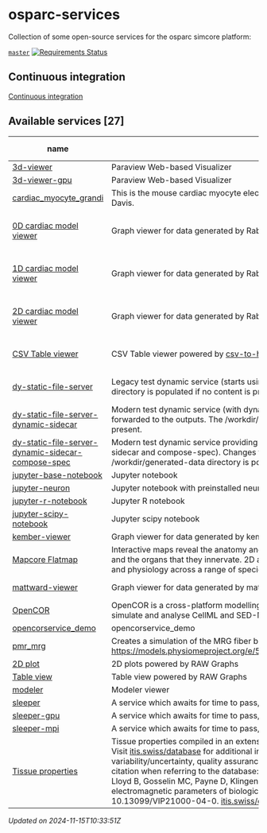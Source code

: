 # osparc-services

Collection of some open-source services for the osparc simcore platform:

<!-- NOTE: when branched replace `master` in urls -->
[`master`](https://github.com/itisfoundation/osparc-services/tree/master)
[![Requirements Status](https://requires.io/github/ITISFoundation/osparc-services/requirements.svg?branch=master)](https://requires.io/github/ITISFoundation/osparc-services/requirements/?branch=master)


## Continuous integration

[Continuous integration](ci/README.md)
<!-- TOC_BEGIN -->
<!-- Automaticaly produced by scripts/auto-doc/create-toc.py on 2024-11-15T10:33:51Z -->
## Available services [27]
|                                                      name                                                       |                                                                                                                                                                                                                                                                                                                                                                  description                                                                                                                                                                                                                                                                                                                                                                   |      type       |                                                                                                                         latest version                                                                                                                         |                                                             build status                                                              |
|  -------------------------------------------------------------------------------------------------------------  |  --------------------------------------------------------------------------------------------------------------------------------------------------------------------------------------------------------------------------------------------------------------------------------------------------------------------------------------------------------------------------------------------------------------------------------------------------------------------------------------------------------------------------------------------------------------------------------------------------------------------------------------------------------------------------------------------------------------------------------------------  |  -------------  |  ------------------------------------------------------------------------------------------------------------------------------------------------------------------------------------------------------------------------------------------------------------  |  -----------------------------------------------------------------------------------------------------------------------------------  |
|  [3d-viewer](services/dy-3dvis/docker/custom/Dockerfile)                                                        |  Paraview Web-based Visualizer                                                                                                                                                                                                                                                                                                                                                                                                                                                                                                                                                                                                                                                                                                                 |  dynamic        |  [![](https://images.microbadger.com/badges/version/itisfoundation/3d-viewer:3.0.3.svg)](https://microbadger.com/images/itisfoundation/3d-viewer:3.0.3 'See Image Version')                                                                                    |                                                                                                                                       |
|  [3d-viewer-gpu](services/dy-3dvis/docker/custom/Dockerfile)                                                    |  Paraview Web-based Visualizer                                                                                                                                                                                                                                                                                                                                                                                                                                                                                                                                                                                                                                                                                                                 |  dynamic        |  [![](https://images.microbadger.com/badges/version/itisfoundation/3d-viewer-gpu:3.0.3.svg)](https://microbadger.com/images/itisfoundation/3d-viewer-gpu:3.0.3 'See Image Version')                                                                            |                                                                                                                                       |
|  [cardiac_myocyte_grandi](services/ma-myocyteele/docker/custom/Dockerfile)                                      |  This is the mouse cardiac myocyte electrophysiology model from Eleonora Grandi at UC Davis.                                                                                                                                                                                                                                                                                                                                                                                                                                                                                                                                                                                                                                                   |  computational  |  [![](https://images.microbadger.com/badges/version/itisfoundation/cardiac_myocyte_grandi:1.0.1.svg)](https://microbadger.com/images/itisfoundation/cardiac_myocyte_grandi:1.0.1 'See Image Version')                                                          |                                                                                                                                       |
|  [0D cardiac model viewer](services/dy-dash/cc-rabbit-0d/src/Dockerfile)                                        |  Graph viewer for data generated by Rabbit SS and Human GB 0D cardiac models                                                                                                                                                                                                                                                                                                                                                                                                                                                                                                                                                                                                                                                                   |  dynamic        |  [![](https://images.microbadger.com/badges/version/itisfoundation/cc-0d-viewer:3.0.4.svg)](https://microbadger.com/images/itisfoundation/cc-0d-viewer:3.0.4 'See Image Version')                                                                              |  ![0D cardiac model viewer](https://github.com/ITISFoundation/osparc-services/workflows/cc-0d-viewer/badge.svg?branch=master)         |
|  [1D cardiac model viewer](services/dy-dash/cc-rabbit-1d/src/Dockerfile)                                        |  Graph viewer for data generated by Rabbit SS and Human GB 1D cardiac models                                                                                                                                                                                                                                                                                                                                                                                                                                                                                                                                                                                                                                                                   |  dynamic        |  [![](https://images.microbadger.com/badges/version/itisfoundation/cc-1d-viewer:3.0.4.svg)](https://microbadger.com/images/itisfoundation/cc-1d-viewer:3.0.4 'See Image Version')                                                                              |  ![1D cardiac model viewer](https://github.com/ITISFoundation/osparc-services/workflows/cc-1d-viewer/badge.svg?branch=master)         |
|  [2D cardiac model viewer](services/dy-dash/cc-rabbit-2d/src/Dockerfile)                                        |  Graph viewer for data generated by Rabbit SS and Human GB 2D cardiac models                                                                                                                                                                                                                                                                                                                                                                                                                                                                                                                                                                                                                                                                   |  dynamic        |  [![](https://images.microbadger.com/badges/version/itisfoundation/cc-2d-viewer:3.0.5.svg)](https://microbadger.com/images/itisfoundation/cc-2d-viewer:3.0.5 'See Image Version')                                                                              |  ![2D cardiac model viewer](https://github.com/ITISFoundation/osparc-services/workflows/cc-2d-viewer/badge.svg?branch=master)         |
|  [CSV Table viewer](services/dy-csv-table/Dockerfile)                                                           |  CSV Table viewer powered by [csv-to-html-table](https://github.com/derekeder/csv-to-html-table)                                                                                                                                                                                                                                                                                                                                                                                                                                                                                                                                                                                                                                               |  dynamic        |  [![](https://images.microbadger.com/badges/version/itisfoundation/csv-table:1.0.0.svg)](https://microbadger.com/images/itisfoundation/csv-table:1.0.0 'See Image Version')                                                                                    |  ![CSV Table viewer](https://github.com/ITISFoundation/osparc-services/workflows/dy-csv-table/badge.svg?branch=master)                |
|  [dy-static-file-server](services/dy-static-file-server/docker/custom/Dockerfile)                               |  Legacy test dynamic service (starts using original director-v0). The /workdir/generated-data directory is populated if no content is present.                                                                                                                                                                                                                                                                                                                                                                                                                                                                                                                                                                                                 |  dynamic        |  [![](https://images.microbadger.com/badges/version/itisfoundation/dy-static-file-server:2.0.7.svg)](https://microbadger.com/images/itisfoundation/dy-static-file-server:2.0.7 'See Image Version')                                                            |  ![dy-static-file-server](https://github.com/ITISFoundation/osparc-services/workflows/dy-static-file-server/badge.svg?branch=master)  |
|  [dy-static-file-server-dynamic-sidecar](services/dy-static-file-server/docker/custom/Dockerfile)               |  Modern test dynamic service (with dynamic sidecar). Changes to the inputs will be forwarded to the outputs. The /workdir/generated-data directory is populated if no content is present.                                                                                                                                                                                                                                                                                                                                                                                                                                                                                                                                                      |  dynamic        |  [![](https://images.microbadger.com/badges/version/itisfoundation/dy-static-file-server-dynamic-sidecar:2.0.7.svg)](https://microbadger.com/images/itisfoundation/dy-static-file-server-dynamic-sidecar:2.0.7 'See Image Version')                            |                                                                                                                                       |
|  [dy-static-file-server-dynamic-sidecar-compose-spec](services/dy-static-file-server/docker/custom/Dockerfile)  |  Modern test dynamic service providing a docker-compose specification file (with dynamic sidecar and compose-spec). Changes to the inputs will be forwarded to the outputs. The /workdir/generated-data directory is populated if no content is present.                                                                                                                                                                                                                                                                                                                                                                                                                                                                                       |  dynamic        |  [![](https://images.microbadger.com/badges/version/itisfoundation/dy-static-file-server-dynamic-sidecar-compose-spec:2.0.7.svg)](https://microbadger.com/images/itisfoundation/dy-static-file-server-dynamic-sidecar-compose-spec:2.0.7 'See Image Version')  |                                                                                                                                       |
|  [jupyter-base-notebook](services/dy-jupyter/Dockerfile)                                                        |  Jupyter notebook                                                                                                                                                                                                                                                                                                                                                                                                                                                                                                                                                                                                                                                                                                                              |  dynamic        |  [![](https://images.microbadger.com/badges/version/itisfoundation/jupyter-base-notebook:2.14.0.svg)](https://microbadger.com/images/itisfoundation/jupyter-base-notebook:2.14.0 'See Image Version')                                                          |                                                                                                                                       |
|  [jupyter-neuron](services/dy-jupyter-extensions/neuron/Dockerfile)                                             |  Jupyter notebook with preinstalled neuron modules                                                                                                                                                                                                                                                                                                                                                                                                                                                                                                                                                                                                                                                                                             |  dynamic        |  [![](https://images.microbadger.com/badges/version/itisfoundation/jupyter-neuron:1.1.0.svg)](https://microbadger.com/images/itisfoundation/jupyter-neuron:1.1.0 'See Image Version')                                                                          |                                                                                                                                       |
|  [jupyter-r-notebook](services/dy-jupyter/Dockerfile)                                                           |  Jupyter R notebook                                                                                                                                                                                                                                                                                                                                                                                                                                                                                                                                                                                                                                                                                                                            |  dynamic        |  [![](https://images.microbadger.com/badges/version/itisfoundation/jupyter-r-notebook:2.14.0.svg)](https://microbadger.com/images/itisfoundation/jupyter-r-notebook:2.14.0 'See Image Version')                                                                |                                                                                                                                       |
|  [jupyter-scipy-notebook](services/dy-jupyter/Dockerfile)                                                       |  Jupyter scipy notebook                                                                                                                                                                                                                                                                                                                                                                                                                                                                                                                                                                                                                                                                                                                        |  dynamic        |  [![](https://images.microbadger.com/badges/version/itisfoundation/jupyter-scipy-notebook:2.14.0.svg)](https://microbadger.com/images/itisfoundation/jupyter-scipy-notebook:2.14.0 'See Image Version')                                                        |                                                                                                                                       |
|  [kember-viewer](services/dy-2Dgraph/use-cases/kember/Dockerfile)                                               |  Graph viewer for data generated by kember solver                                                                                                                                                                                                                                                                                                                                                                                                                                                                                                                                                                                                                                                                                              |  dynamic        |  [![](https://images.microbadger.com/badges/version/itisfoundation/kember-viewer:2.14.0.svg)](https://microbadger.com/images/itisfoundation/kember-viewer:2.14.0 'See Image Version')                                                                          |                                                                                                                                       |
|  [Mapcore Flatmap](services/dy-mapcore-widget/Dockerfile)                                                       |  Interactive maps reveal the anatomy and functional relationships of the autonomic nerves and the organs that they innervate. 2D and 3D maps render spatial dynamics, connectivity, and physiology across a range of species and nerve-organ systems.                                                                                                                                                                                                                                                                                                                                                                                                                                                                                          |  dynamic        |  [![](https://images.microbadger.com/badges/version/itisfoundation/mapcore-widget:0.1.24.svg)](https://microbadger.com/images/itisfoundation/mapcore-widget:0.1.24 'See Image Version')                                                                        |  ![Mapcore Flatmap](https://github.com/ITISFoundation/osparc-services/workflows/dy-mapcore-widget/badge.svg?branch=master)            |
|  [mattward-viewer](services/dy-dash/mattward-dash/src/Dockerfile)                                               |  Graph viewer for data generated by mattward solver                                                                                                                                                                                                                                                                                                                                                                                                                                                                                                                                                                                                                                                                                            |  dynamic        |  [![](https://images.microbadger.com/badges/version/itisfoundation/mattward-viewer:3.0.5.svg)](https://microbadger.com/images/itisfoundation/mattward-viewer:3.0.5 'See Image Version')                                                                        |  ![mattward-viewer](https://github.com/ITISFoundation/osparc-services/workflows/mattward-viewer/badge.svg?branch=master)              |
|  [OpenCOR](services/oc-opencor-base/docker/custom/Dockerfile)                                                   |  OpenCOR is a cross-platform modelling environment, which can be used to organise, edit, simulate and analyse CellML and SED-ML files.                                                                                                                                                                                                                                                                                                                                                                                                                                                                                                                                                                                                         |  computational  |  [![](https://images.microbadger.com/badges/version/itisfoundation/opencor:1.0.4.svg)](https://microbadger.com/images/itisfoundation/opencor:1.0.4 'See Image Version')                                                                                        |  ![OpenCOR](https://github.com/ITISFoundation/osparc-services/workflows/oc-opencor-base/badge.svg?branch=master)                      |
|  [opencorservice_demo](services/oc-guytonmodel/docker/ubuntu/Dockerfile)                                        |  opencorservice_demo                                                                                                                                                                                                                                                                                                                                                                                                                                                                                                                                                                                                                                                                                                                           |  computational  |  [![](https://images.microbadger.com/badges/version/itisfoundation/opencorservice_demo:1.0.1.svg)](https://microbadger.com/images/itisfoundation/opencorservice_demo:1.0.1 'See Image Version')                                                                |                                                                                                                                       |
|  [pmr_mrg](services/oc-pmrmrg/docker/ubuntu/Dockerfile)                                                         |  Creates a simulation of the MRG fiber based on the model found on the PMR https://models.physiomeproject.org/e/5f7/mcintyre_richardson_grill_model_2001.cellml/view                                                                                                                                                                                                                                                                                                                                                                                                                                                                                                                                                                           |  computational  |  [![](https://images.microbadger.com/badges/version/itisfoundation/pmr_mrg:1.0.2.svg)](https://microbadger.com/images/itisfoundation/pmr_mrg:1.0.2 'See Image Version')                                                                                        |                                                                                                                                       |
|  [2D plot](services/dy-raw-graphs/Dockerfile)                                                                   |  2D plots powered by RAW Graphs                                                                                                                                                                                                                                                                                                                                                                                                                                                                                                                                                                                                                                                                                                                |  dynamic        |  [![](https://images.microbadger.com/badges/version/itisfoundation/raw-graphs:2.11.1.svg)](https://microbadger.com/images/itisfoundation/raw-graphs:2.11.1 'See Image Version')                                                                                |                                                                                                                                       |
|  [Table view](services/dy-raw-graphs/Dockerfile)                                                                |  Table view powered by RAW Graphs                                                                                                                                                                                                                                                                                                                                                                                                                                                                                                                                                                                                                                                                                                              |  dynamic        |  [![](https://images.microbadger.com/badges/version/itisfoundation/raw-graphs-table:2.11.1.svg)](https://microbadger.com/images/itisfoundation/raw-graphs-table:2.11.1 'See Image Version')                                                                    |                                                                                                                                       |
|  [modeler](services/dy-modeling/server/Dockerfile)                                                              |  Modeler viewer                                                                                                                                                                                                                                                                                                                                                                                                                                                                                                                                                                                                                                                                                                                                |  dynamic        |  [![](https://images.microbadger.com/badges/version/itisfoundation/modeler-webserver:0.1.1.svg)](https://microbadger.com/images/itisfoundation/modeler-webserver:0.1.1 'See Image Version')                                                                    |                                                                                                                                       |
|  [sleeper](services/sleeper/docker/custom/Dockerfile)                                                           |  A service which awaits for time to pass, two times.                                                                                                                                                                                                                                                                                                                                                                                                                                                                                                                                                                                                                                                                                           |  computational  |  [![](https://images.microbadger.com/badges/version/itisfoundation/sleeper:2.2.1.svg)](https://microbadger.com/images/itisfoundation/sleeper:2.2.1 'See Image Version')                                                                                        |  ![sleeper](https://github.com/ITISFoundation/osparc-services/workflows/sleeper/badge.svg?branch=master)                              |
|  [sleeper-gpu](services/sleeper/docker/custom/Dockerfile)                                                       |  A service which awaits for time to pass, two times.                                                                                                                                                                                                                                                                                                                                                                                                                                                                                                                                                                                                                                                                                           |  computational  |  [![](https://images.microbadger.com/badges/version/itisfoundation/sleeper-gpu:2.2.1.svg)](https://microbadger.com/images/itisfoundation/sleeper-gpu:2.2.1 'See Image Version')                                                                                |                                                                                                                                       |
|  [sleeper-mpi](services/sleeper/docker/custom/Dockerfile)                                                       |  A service which awaits for time to pass, two times.                                                                                                                                                                                                                                                                                                                                                                                                                                                                                                                                                                                                                                                                                           |  computational  |  [![](https://images.microbadger.com/badges/version/itisfoundation/sleeper-mpi:2.2.1.svg)](https://microbadger.com/images/itisfoundation/sleeper-mpi:2.2.1 'See Image Version')                                                                                |                                                                                                                                       |
|  [Tissue properties](services/dy-tissue-properties/Dockerfile)                                                  |  Tissue properties compiled in an extensive, critical literature review by the ITIS Foundation. Visit [itis.swiss/database](https://itis.swiss/database) for additional information, e.g., on tissue parameter variability/uncertainty, quality assurance, and the explored sources. Please use the following citation when referring to the database: Hasgall PA, Di Gennaro F, Baumgartner C, Neufeld E, Lloyd B, Gosselin MC, Payne D, Klingenböck A, Kuster N, ITIS Database for thermal and electromagnetic parameters of biological tissues, Version 4.0, May 15, 2018, DOI: 10.13099/VIP21000-04-0. [itis.swiss/database](https://itis.swiss/database). Powered by [csv-to-html-table](https://github.com/derekeder/csv-to-html-table)  |  dynamic        |  [![](https://images.microbadger.com/badges/version/itisfoundation/tissue-properties:1.0.1.svg)](https://microbadger.com/images/itisfoundation/tissue-properties:1.0.1 'See Image Version')                                                                    |  ![Tissue properties](https://github.com/ITISFoundation/osparc-services/workflows/dy-tissue-properties/badge.svg?branch=master)       |
*Updated on 2024-11-15T10:33:51Z*

<!-- TOC_END -->

